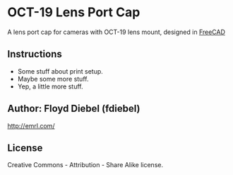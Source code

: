 OCT-19 Lens Port Cap
=============

A lens port cap for cameras with OCT-19 lens mount, designed in [FreeCAD](http://www.freecadweb.org/)

Instructions
--------
* Some stuff about print setup.
* Maybe some more stuff.
* Yep, a little more stuff.

Author: Floyd Diebel (fdiebel)
--------
<http://emrl.com/>  

License
--------
Creative Commons - Attribution - Share Alike license.  


